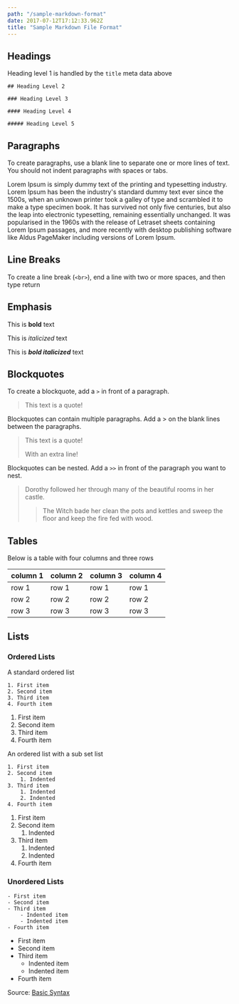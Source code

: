 ```yaml
---
path: "/sample-markdown-format"
date: 2017-07-12T17:12:33.962Z
title: "Sample Markdown File Format"
---
```

<!---
  This configuration is for gatsby-transformer-remark plugin
  "title" is the heading level 1 that will appear at the top of the page
 --->

## Headings

Heading level 1 is handled by the `title` meta data above

`## Heading Level 2`

`### Heading Level 3`

`#### Heading Level 4`

`##### Heading Level 5`

## Paragraphs

To create paragraphs, use a blank line to separate one or more lines of text. You should not indent paragraphs with spaces or tabs.

Lorem Ipsum is simply dummy text of the printing and typesetting industry. Lorem Ipsum has been the industry's standard dummy text ever since the 1500s, when an unknown printer took a galley of type and scrambled it to make a type specimen book. It has survived not only five centuries, but also the leap into electronic typesetting, remaining essentially unchanged. It was popularised in the 1960s with the release of Letraset sheets containing Lorem Ipsum passages, and more recently with desktop publishing software like Aldus PageMaker including versions of Lorem Ipsum.

## Line Breaks

To create a line break (`<br>`), end a line with two or more spaces, and then type return

## Emphasis

This is **bold** text

This is *italicized* text

This is ***bold italicized*** text

## Blockquotes

To create a blockquote, add a `>` in front of a paragraph.

> This text is a quote!

Blockquotes can contain multiple paragraphs. Add a > on the blank lines between the paragraphs.

> This text is a quote!
>
> With an extra line!

Blockquotes can be nested. Add a `>>` in front of the paragraph you want to nest.

> Dorothy followed her through many of the beautiful rooms in her castle.
>
>> The Witch bade her clean the pots and kettles and sweep the floor and keep the fire fed with wood.

## Tables

Below is a table with four columns and three rows

|column 1|column 2|column 3|column 4|
|---|---|---|---|
|row 1|row 1|row 1|row 1|
|row 2|row 2|row 2|row 2|
|row 3|row 3|row 3|row 3|

## Lists

### Ordered Lists

A standard ordered list

```plaintext
1. First item
2. Second item
3. Third item
4. Fourth item
```

1. First item
2. Second item
3. Third item
4. Fourth item

An ordered list with a sub set list

```
1. First item
2. Second item
    1. Indented
3. Third item
    1. Indented
    2. Indented
4. Fourth item
```

1. First item
2. Second item
    1. Indented
3. Third item
    1. Indented
    2. Indented
4. Fourth item

### Unordered Lists

```
- First item
- Second item
- Third item
    - Indented item
    - Indented item
- Fourth item
```

- First item
- Second item
- Third item
    - Indented item
    - Indented item
- Fourth item

Source: [Basic Syntax](https://www.markdownguide.org/basic-syntax/)
